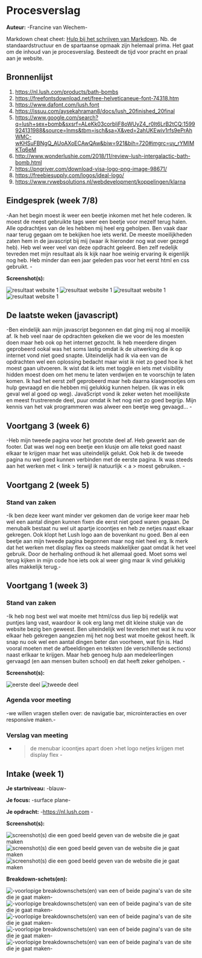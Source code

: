 # Procesverslag
**Auteur:** -Francine van Wechem-

Markdown cheat cheet: [Hulp bij het schrijven van Markdown](https://github.com/adam-p/markdown-here/wiki/Markdown-Cheatsheet). Nb. de standaardstructuur en de spartaanse opmaak zijn helemaal prima. Het gaat om de inhoud van je procesverslag. Besteedt de tijd voor pracht en praal aan je website.



## Bronnenlijst

1. https://nl.lush.com/products/bath-bombs
2. https://freefontsdownload.net/free-helveticaneue-font-74318.htm
3. https://www.dafont.com/lush.font
4. https://issuu.com/aysekahraman8/docs/lush_20finished_20final
5. https://www.google.com/search?q=lush+sex+bomb&sxsrf=ALeKk03corbliF8oWUyZ4_r0It6LrB2tCQ:1599924131988&source=lnms&tbm=isch&sa=X&ved=2ahUKEwiv1rfs9ePrAhWMC-wKHSuFBNgQ_AUoAXoECAwQAw&biw=921&bih=720#imgrc=uy_rYMIMKTq6eM
6. http://www.wonderlushie.com/2018/11/review-lush-intergalactic-bath-bomb.html
7. https://pngriver.com/download-visa-logo-png-image-98671/
8. https://freebiesupply.com/logos/ideal-logo/
9. https://www.rvwebsolutions.nl/webdevelopment/koppelingen/klarna



## Eindgesprek (week 7/8)

-Aan het begin moest ik weer een beetje inkomen met het hele coderen. Ik moest de meest gebruikte tags weer een beetje voor mezelf terug halen. Alle opdrachtjes van de les hebben mij heel erg geholpen. Ben vaak daar naar terug gegaan om te bekijken hoe iets werkt. De meeste moeilijkheden zaten hem in de javascript bij mij (waar ik hieronder nog wat over gezegd heb). Heb wel weer veel van deze opdracht geleerd. Ben zelf redelijk tevreden met mijn resultaat als ik kijk naar hoe weinig ervaring ik eigenlijk nog heb. Heb minder dan een jaar geleden pas voor het eerst html en css gebruikt. -

**Screenshot(s):**

![resultaat website 1](images/eind1.png)
![resultaat website 1](images/eind2.png)
![resultaat website 1](images/eind3.png)
![resultaat website 1](images/eind4.png)

## De laatste weken (javascript)

-Ben eindelijk aan mijn javascript begonnen en dat ging mij nog al moeilijk af. Ik heb veel naar de opdrachten gekeken die we voor de les moesten doen maar heb ook op het internet gezocht. Ik heb meerdere dingen geprobeerd ookal was het soms lastig omdat ik de uitwerking die ik op internet vond niet goed snapte. Uiteindelijk had ik via een van de opdrachten wel een oplossing bedacht maar wist ik niet zo goed hoe ik het moest gaan uitvoeren. Ik wist dat ik iets met toggle en iets met visibility hidden moest doen om het menu te laten verdwijen en te voorschijn te laten komen. Ik had het eerst zelf geprobeerd maar heb daarna klasgenootjes om hulp gevraagd en die hebben mij gelukkig kunnen helpen. (ik was in elk geval wel al goed op weg). JavaScript vond ik zeker weten het moeilijkste en meest frustrerende deel, puur omdat ik het nog niet zo goed begrijp. Mijn kennis van het vak programmeren was alweer een beetje weg gevaagd... -

## Voortgang 3 (week 6)

-Heb mijn tweede pagina voor het grootste deel af. Heb gewerkt aan de footer. Dat was wel nog een beetje een klusje om alle tekst goed naast elkaar te krijgen maar het was uiteindelijk gelukt. Ook heb ik de tweede pagina nu wel goed kunnen verbinden met de eerste pagina. Ik was steeds aan het werken met < link > terwijl ik natuurlijk < a > moest gebruiken. -



## Voortgang 2 (week 5)

### Stand van zaken
-Ik ben deze keer want minder ver gekomen dan de vorige keer maar heb wel een aantal dingen kunnen fixen die eerst niet goed waren gegaan. De menubalk bestaat nu wel uit apartje icoontjes en heb ze netjes naast elkaar gekregen. Ook klopt het Lush logo aan de bovenkant nu goed. Ben al een beetje aan mijn tweede pagina begonnen maar nog niet heel erg. Ik merk dat het werken met display flex oa steeds makkelijker gaat omdat ik het veel gebruik. Door de herhaling onthoud ik het allemaal goed. Moet soms wel terug kijken in mijn code hoe iets ook al weer ging maar ik vind gelukkig alles makkelijk terug.-



## Voortgang 1 (week 3)

### Stand van zaken

-Ik heb nog best wel wat moeite met html/css dus liep bij redelijk wat puntjes lang vast, waardoor ik ook erg lang met dit kleine stukje van de website bezig ben geweest. Ben uiteindelijk wel tevreden met wat ik nu voor elkaar heb gekregen aangezien mij het nog best wat moeite gekost heeft. Ik snap nu ook wel een aantal dingen beter dan voorheen, wat fijn is. Had vooral moeten met de afbeeldingen en teksten (de verschillende sections) naast erlkaar te krijgen. Maar heb genoeg hulp aan medeleerlingen gervaagd (en aan mensen buiten school) en dat heeft zeker geholpen. -

**Screenshot(s):**

![eerste deel](images/eerstedeel.png)
![tweede deel](images/tweededeel.png)



### Agenda voor meeting

-we willen vragen stellen over: de navigatie bar, microinteracties en over responsive maken.-

### Verslag van meeting

- >de menubar icoontjes apart doen >het logo netjes krijgen met display flex -



## Intake (week 1)

**Je startniveau:** -blauw-

**Je focus:** -surface plane-

**Je opdracht:** -https://nl.lush.com -

**Screenshot(s):**

![screenshot(s) die een goed beeld geven van de website die je gaat maken](images/dummy-image.svg)
![screenshot(s) die een goed beeld geven van de website die je gaat maken](images/lush1.png)
![screenshot(s) die een goed beeld geven van de website die je gaat maken](images/lush2.png)

**Breakdown-schets(en):**

![-voorlopige breakdownschets(en) van een of beide pagina's van de site die je gaat maken-](images/dummy-image.svg)
![-voorlopige breakdownschets(en) van een of beide pagina's van de site die je gaat maken-](images/bdschets1.png)
![-voorlopige breakdownschets(en) van een of beide pagina's van de site die je gaat maken-](images/bdschets2.png)
![-voorlopige breakdownschets(en) van een of beide pagina's van de site die je gaat maken-](images/bdschets3.png)
![-voorlopige breakdownschets(en) van een of beide pagina's van de site die je gaat maken-](images/bdschets4.png)